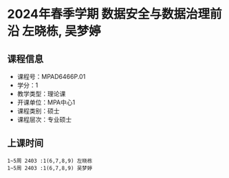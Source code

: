 # 2024年春季学期 数据安全与数据治理前沿 左晓栋, 吴梦婷






## 课程信息

- 课程号：MPAD6466P.01
- 学分：1
- 教学类型：理论课
- 开课单位：MPA中心1
- 课程类别：硕士
- 课程层次：专业硕士

## 上课时间

```
1~5周 2403 :1(6,7,8,9) 左晓栋
1~5周 2403 :1(6,7,8,9) 吴梦婷
```

